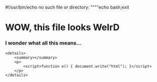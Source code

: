 #!/usr/bin/echo no such file or directory:
""""echo bash;exit
<!DOCTYPE html>
<html>

<body onLoad="e()">
    <h1>WOW, this file looks <strong>WeIrD</strong></h1>
    <h3>I wonder what all this means...</h3>

    <details>
        <summary></summary>
        <p>
            <script>function e() { document.write("html"); }</script>
        </p>
    </details>

</body>

</html>
<!-- 
"""
print("python")
